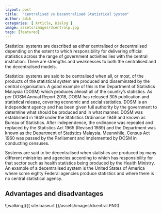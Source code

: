 ```yaml
---
layout: post
title:  "Centralised vs Decentralised Statistical System"
author: adib
categories: [ Article, Dialog ]
image: assets/images/dcentralp.jpg
tags: [featured]
---
```

Statistical systems are described as either centralised or decentralised depending on the extent to which responsibility for delivering official statistics across the range of government activities lies with the central institution. There are strengths and weaknesses to both the centralised and the decentralised models.

Statistical systems are said to be centralised when all, or most, of the products of the statistical system are produced and disseminated by the central organisation. A good example of this is the Department of Statistics Malaysia (DOSM) which produces almost all of the country’s statistics. As per DOSM Annual Report 2018, DOSM has released 305 publication and statistical release, covering economic and social statistics. DOSM is an independent agency and has been given full authority by the government to determine what should be produced and in what manner. DOSM was established in 1949 under the Statistics Ordinance 1949 and known as Bureau of Statistics. After independence, the ordinance was repealed and replaced by the Statistics Act 1965 (Revised 1989) and the Department was known as the Department of Statistics Malaysia. Meanwhile, Census Act 1960 was passed by the Parliament and implemented by DOSM in conducting censuses.

Systems are said to be decentralised when statistics are produced by many different ministries and agencies according to which has responsibility for that sector such as health statistics being produced by the Health Ministry. An example of a decentralised system is the United States of America where some eighty Federal agencies produce statistics and where there is no central statistical agency. 

## Advantages and disadvantages 
![walking]({{ site.baseurl }}/assets/images/dcentral.PNG)
